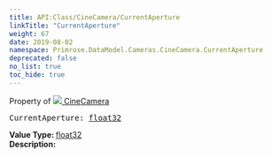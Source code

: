 ```yaml
---
title: API:Class/CineCamera/CurrentAperture
linkTitle: "CurrentAperture"
weight: 67
date: 2019-08-02
namespace: Primrose.DataModel.Cameras.CineCamera.CurrentAperture
deprecated: false
no_list: true
toc_hide: true
---
```

Property of <a href="/docs/api-reference/Class/CineCamera"><img src="/icons/silk/camera.png"/>&nbsp;CineCamera</a>
<pre class="method-declaration">
CurrentAperture: <a class="type" href="/docs/api-reference/System/Primitives#single">float32</a></pre>
<b>Value Type: </b>
<a class="type" href="/docs/api-reference/System/Primitives#single">float32</a>
<br/>
<b>Description: </b>